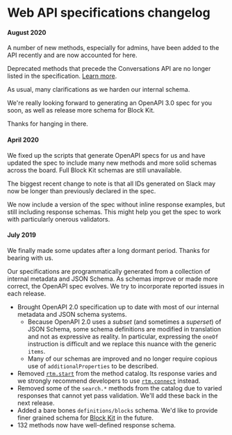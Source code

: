# Web API specifications changelog

#### August 2020

A number of new methods, especially for admins, have been added to the API recently and are now accounted for here.

Deprecated methods that precede the Conversations API are no longer listed in the specification. [Learn more](https://api.slack.com/changelog/2020-01-deprecating-antecedents-to-the-conversations-api).

As usual, many clarifications as we harden our internal schema. 

We're really looking forward to generating an OpenAPI 3.0 spec for you soon, as well as release more schema for Block Kit.

Thanks for hanging in there.

#### April 2020

We fixed up the scripts that generate OpenAPI specs for us and have updated the spec to include many new methods and more solid schemas across the board. Full Block Kit schemas are still unavailable.

The biggest recent change to note is that all IDs generated on Slack may now be longer than previously declared in the spec.

We now include a version of the spec without inline response examples, but still including response schemas. This might help you get the spec to work with particularly onerous validators.

#### July 2019

We finally made some updates after a long dormant period. Thanks for bearing with us.

Our specifications are programmatically generated from a collection of internal metadata and JSON Schema. As schemas improve or made more correct, the OpenAPI spec evolves. We try to incorporate reported issues in each release.

* Brought OpenAPI 2.0 specification up to date with most of our internal metadata and JSON schema systems.
    - Because OpenAPI 2.0 uses a _subset_ (and sometimes a _superset_) of JSON Schema, some schema definitions are modified in translation and not as expressive as reality. In particular, expressing the `oneOf` instruction is difficult and we replace this nuance with the generic `items`.
    - Many of our schemas are improved and no longer require copious use of `additionalProperties` to be described.
* Removed [`rtm.start`](https://api.slack.com/methods/rtm.start) from the method catalog. Its response varies and we strongly recommend developers to use [`rtm.connect`](https://api.slack.com/methods/rtm.start) instead.
* Removed some of the `search.*` methods from the catalog due to varied responses that cannot yet pass validation. We'll add these back in the next release.
* Added a bare bones `definitions/blocks` schema. We'd like to provide finer grained schema for [Block Kit](https://api.slack.com/block-kit) in the future.
* 132 methods now have well-defined response schema.